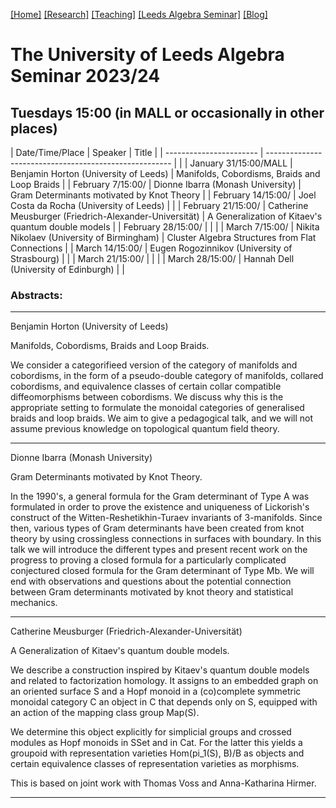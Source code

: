 [[Home]](https://emine-yildirim.github.io/) 
[[Research]](https://emine-yildirim.github.io/Research.html) 
[[Teaching]](https://emine-yildirim.github.io/teaching.html)
[[Leeds Algebra Seminar]](https://emine-yildirim.github.io/seminar.html)
[[Blog]](http://yildirimemine.tumblr.com/)

# The University of Leeds Algebra Seminar 2023/24  
## Tuesdays 15:00 (in MALL or occasionally in other places)

| Date/Time/Place         | Speaker                                                | Title    |
| ----------------------- | ------------------------------------------------------ |          |
| January 31/15:00/MALL   | Benjamin Horton (University of Leeds)                  |  Manifolds, Cobordisms, Braids and Loop Braids      |
| February 7/15:00/       | Dionne Ibarra (Monash University)                      |  Gram Determinants motivated by Knot Theory         |
| February 14/15:00/      | Joel Costa da Rocha (University of Leeds)              |          |
| February 21/15:00/      | Catherine Meusburger (Friedrich-Alexander-Universität) | A Generalization of Kitaev's quantum double models  |
| February 28/15:00/      |                                                        |          |
| March 7/15:00/          | Nikita Nikolaev (University of Birmingham)             | Cluster Algebra Structures from Flat Connections    |
| March 14/15:00/         | Eugen Rogozinnikov (University of Strasbourg)          |          |
| March 21/15:00/         |                                                        |          |
| March 28/15:00/         | Hannah Dell (University of Edinburgh)                  |          |

### Abstracts:

---

Benjamin Horton (University of Leeds) 

Manifolds, Cobordisms, Braids and Loop Braids.

 We consider a categorifieed version of the category of manifolds and cobordisms, in the form of a pseudo-double category of manifolds, collared cobordisms, and equivalence classes of certain collar compatible diffeomorphisms between cobordisms. We discuss why this is the appropriate setting to formulate the monoidal categories of generalised braids and loop braids. We aim to give a pedagogical talk, and we will not assume previous knowledge on topological quantum field theory.
 
 ---
 
Dionne Ibarra (Monash University)
 
Gram Determinants motivated by Knot Theory. 

 In the 1990's, a general formula for the Gram determinant of Type A was formulated in order to prove the existence and uniqueness of Lickorish's construct of the Witten-Reshetikhin-Turaev invariants of 3-manifolds. Since then, various types of Gram determinants have been created from knot theory by using crossingless connections in surfaces with boundary. In this talk we will introduce the different types and present recent work on the progress to proving a closed formula for a particularly complicated conjectured closed formula for the Gram determinant of Type Mb. We will end with observations and questions about the potential connection between Gram determinants motivated by knot theory and statistical mechanics.
 
 ---
 
Catherine Meusburger (Friedrich-Alexander-Universität)
 
A Generalization of Kitaev's quantum double models.

We describe a construction inspired by Kitaev's quantum double models 
and related to factorization homology. It assigns to an embedded graph 
on an oriented surface S and a Hopf monoid in a (co)complete symmetric 
monoidal category C an object in C that depends only on S, equipped with 
an action of the mapping class group Map(S).

We determine this object explicitly for simplicial groups and crossed 
modules as Hopf monoids in SSet and in Cat.  For the latter this yields 
a groupoid with representation varieties Hom(pi_1(S), B)/B as objects 
and certain equivalence classes of representation varieties as morphisms.

This is based on joint work with Thomas Voss and Anna-Katharina Hirmer.

---
